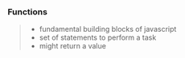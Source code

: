 ### Functions
> - fundamental building blocks of javascript
> - set of statements to perform a task
> - might return a value
